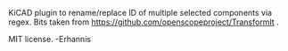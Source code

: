 KiCAD plugin to rename/replace ID of multiple selected components via regex.  Bits taken from https://github.com/openscopeproject/TransformIt .

MIT license.
-Erhannis
